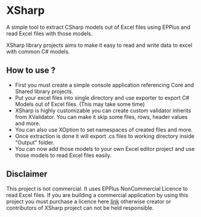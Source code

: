 # XSharp
A simple tool to extract CSharp models out of Excel files using EPPlus and read Excel files with those models.


XSharp library projects aims to make it easy to read and write data to excel with common C# models.

## How to use ?
- First you must create a simple console application referencing Core and Shared library projects.
- Put your excel files into single directory and use exporter to export C# Models out of Excel files. (This may take some time)
- XSharp is highly customizable you can create custom validator inherits from XValidator. You can make it skip some files, rows, header values and more.
- You can also use XOption to set namespaces of created files and more.
- Once extraction is done it will export .cs files to working directory inside "Output" folder.
- You can now add those models to your own Excel editor project and use those models to read Excel files easily.


## Disclaimer
This project is not commercial. It uses EPPlus NonCommercial Licence to read Excel files. If you are building a commercial application by using this project you must purchase a licence here [link](https://www.epplussoftware.com/) otherwise creator or contributors of XSharp project can not be held responsible.
